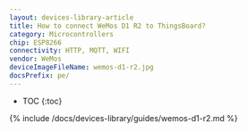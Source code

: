 ```yaml
---
layout: devices-library-article
title: How to connect WeMos D1 R2 to ThingsBoard?
category: Microcontrollers
chip: ESP8266
connectivity: HTTP, MQTT, WIFI
vendor: WeMos
deviceImageFileName: wemos-d1-r2.jpg
docsPrefix: pe/
---
```


* TOC
{:toc}

{% include /docs/devices-library/guides/wemos-d1-r2.md %}
